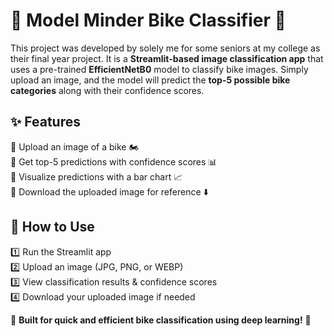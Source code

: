 # 🚴 Model Minder Bike Classifier 🚴  

This project was developed by solely me for some seniors at my college as their final year project. It is a **Streamlit-based image classification app** that uses a pre-trained **EfficientNetB0** model to classify bike images. Simply upload an image, and the model will predict the **top-5 possible bike categories** along with their confidence scores.  

## ✨ Features  
🔹 Upload an image of a bike 🏍️  
🔹 Get top-5 predictions with confidence scores 📊  
🔹 Visualize predictions with a bar chart 📈  
🔹 Download the uploaded image for reference ⬇️  

## 🚀 How to Use  
1️⃣ Run the Streamlit app  
2️⃣ Upload an image (JPG, PNG, or WEBP)  
3️⃣ View classification results & confidence scores  
4️⃣ Download your uploaded image if needed  

🎯 **Built for quick and efficient bike classification using deep learning!** 🚀
